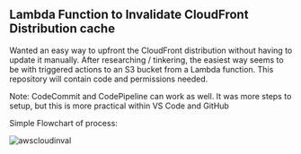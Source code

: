 <h2>Lambda Function to Invalidate CloudFront Distribution cache</h2>
<p>Wanted an easy way to upfront the CloudFront distribution without having to update it manually. After researching / tinkering, the easiest way seems to be with triggered actions to an S3 bucket from a Lambda function. This repository will contain code and permissions needed. 

Note: CodeCommit and CodePipeline can work as well. It was more steps to setup, but this is more practical within VS Code and GitHub </p>

Simple Flowchart of process:

![awscloudinval](https://github.com/ryangoddard1/s3-invalidate-cloudfront-distro/assets/84172786/86d4b47e-49ee-4357-aa4c-a7299476909b)

